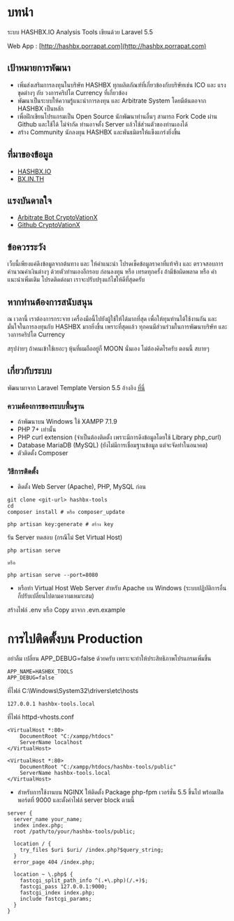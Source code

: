 # บทนำ #

ระบบ HASHBX.IO Analysis Tools เขียนด้วย Laravel 5.5

Web App : [http://hashbx.porrapat.com](http://hashbx.porrapat.com)

## เป้าหมายการพัฒนา ##

* เพิ่มส่งเสริมการลงทุนในบริษัท HASHBX ทุกผลิตภัณฑ์ที่เกี่ยวข้องกับบริษัทเช่น ICO และ แรงขุดต่างๆ กับ วงการคริปโต Currency ที่เกี่ยวข้อง
* พัฒนาเป็นระบบให้ความรู้แนะนำการลงทุน และ Arbitrate System โดยมีต้นตอจาก HASHBX เป็นหลัก
* เพื่อฝึกเขียนโปรแกรมเป็น Open Source นักพัฒนาท่านอื่นๆ สามารถ Fork Code ผ่าน Github และใช้ได้ ไม่จำกัด ท่านอาจตั้ง Server แล้วใช้ส่วนตัวของท่านเองได้
* สร้าง Community นักลงทุน HASHBX และพันธมิตรให้แข็งแกร่งยิ่งขึ้น

## ที่มาของข้อมูล ##
* [HASHBX.IO](http://www.hashbx.io)
* [BX.IN.TH](http://bx.in.th)

## แรงบันดาลใจ ##
* [Arbitrate Bot CryptoVationX](https://arbot.cryptovation.co/)
* [Github CryptoVationX](https://arbot.cryptovation.co/)

## ข้อควรระวัง ##
เว็บนี้เพียงแค่ดึงข้อมูลจากต้นทาง และ ให้คำแนะนำ โปรดเช็คข้อมูลราคาที่แท้จริง และ ตรวจสอบการคำนวณค่าเงินต่างๆ ด้วยตัวท่านเองอีกรอบ ก่อนลงทุน หรือ เทรดทุกครั้ง ถ้ามีข้อผิดพลาด หรือ คำแนะนำเพิ่มเติม โปรดติดต่อมา เราจะปรับปรุงแก้ไขให้ดีที่สุดครับ

## หากท่านต้องการสนับสนุน ##
ณ เวลานี้ เราต้องการกระจาย เครื่องมือนี้ไปยังผู้ใช้ให้ได้มากที่สุด เพื่อให้ทุนท่านได้ใช้งานกัน และ มั่นใจในการลงทุนกับ HASHBX มากยิ่งขึ้น เพราะที่สุดแล้ว ทุกคนมีส่วนร่วมในการพัฒนาบริษัท และ วงการคริปโต Currency

สรุปง่ายๆ ถ้าคนเข้าใช้เยอะๆ หุ้นที่ผมถืออยู่ก็ MOON นั่นเอง ไม่ต้องคิดไรครับ ตอนนี้ สบายๆ

## เกี่ยวกับระบบ ##

พัฒนามาจาก Laravel Template Version 5.5 อ้างอิง [ที่นี่](https://github.com/laravel/laravel/tree/5.5)

### ความต้องการของระบบพื้นฐาน ###
* ถ้าพัฒนาบน Windows ใช้ XAMPP 7.1.9
* PHP 7+ เท่านั้น
* PHP curl extension (จำเป็นต้องติดตั้ง เพราะมีการดึงข้อมูลโดยใช้ Library php_curl)
* Database MariaDB (MySQL) (ยังไม่มีการเชื่อมฐานข้อมูล แต่จะจัดทำในอนาคต)
* ตัวติดตั้ง Composer

### วิธีการติดตั้ง ###

* ติดตั้ง Web Server (Apache), PHP, MySQL ก่อน

```
git clone <git-url> hashbx-tools
cd 
composer install # หรือ composer_update
```

```
php artisan key:generate # สร้าง key
```

รัน Server ทดสอบ (กรณีไม่ Set Virtual Host)
```
php artisan serve

หรือ

php artisan serve --port=8080
```

* หรือทำ Virtual Host Web Server สำหรับ Apache บน Windows (ระบบปฏิบัติการอื่น ก็ปรับเปลี่ยนไปตามความเหมาะสม)

สร้างไฟล์ .env หรือ Copy มาจาก .evn.example


# การไปติดตั้งบน Production

อย่าลืม เปลี่ยน APP_DEBUG=false ด้วยครับ เพราะจะทำให้ประสิทธิภาพโปรแกรมเพิ่มขึ้น

```
APP_NAME=HASHBX_TOOLS
APP_DEBUG=false
```

ที่ไฟล์ C:\Windows\System32\drivers\etc\hosts

```
127.0.0.1 hashbx-tools.local
```

ที่ไฟล์ httpd-vhosts.conf

```
<VirtualHost *:80>
    DocumentRoot "C:/xampp/htdocs"
    ServerName localhost
</VirtualHost>

<VirtualHost *:80>
    DocumentRoot "C:/xampp/htdocs/hashbx-tools/public"
    ServerName hashbx-tools.local
</VirtualHost>
```

* สำหรับการใช้งานบน NGINX ให้ติดตั้ง Package php-fpm เวอร์ชั่น 5.5 ขึ้นไป พร้อมเปิดพอร์ตที่ 9000 และตั้งค่าไฟล์ server block ตามนี้
```
server {
  server_name your_name;
  index index.php;
  root /path/to/your/hashbx-tools/public;
  
  location / {
    try_files $uri $uri/ /index.php?$query_string;
  }
  error_page 404 /index.php;

  location ~ \.php$ {
    fastcgi_split_path_info ^(.+\.php)(/.+)$;
    fastcgi_pass 127.0.0.1:9000;
    fastcgi_index index.php;
    include fastcgi_params;
  }
}
```
